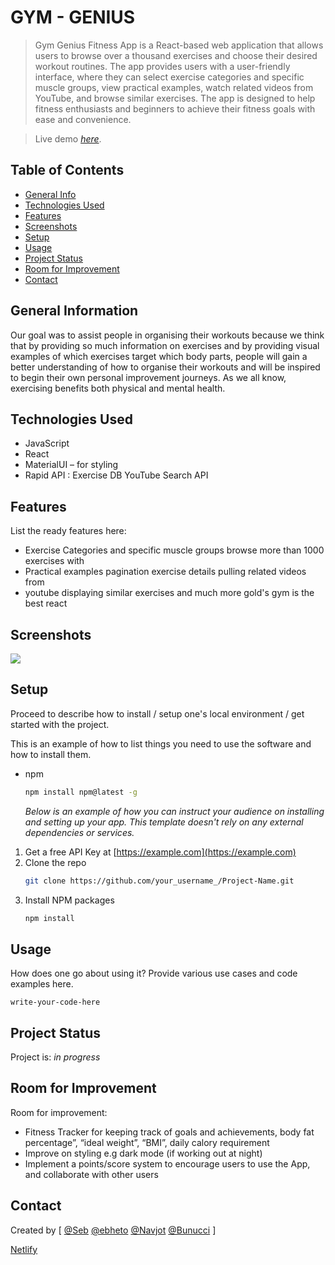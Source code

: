 # GYM - GENIUS
> Gym Genius Fitness App is a React-based web application that allows users to browse over a thousand exercises and choose their desired workout routines. The app provides users with a user-friendly interface, where they can select exercise categories and specific muscle groups, view practical examples, watch related videos from YouTube, and browse similar exercises. The app is designed to help fitness enthusiasts and beginners to achieve their fitness goals with ease and convenience.

> Live demo [_here_](https://www.example.com). 

## Table of Contents
* [General Info](#general-information)
* [Technologies Used](#technologies-used)
* [Features](#features)
* [Screenshots](#screenshots)
* [Setup](#setup)
* [Usage](#usage)
* [Project Status](#project-status)
* [Room for Improvement](#room-for-improvement)
* [Contact](#contact)
<!-- * [License](#license) -->


## General Information
Our goal was to assist people in organising their workouts because we think that by providing so much information on exercises and by providing visual examples of which exercises target which body parts, people will gain a better understanding of how to organise their workouts and will be inspired to begin their own personal improvement journeys.  As we all know, exercising benefits both physical and mental health.






## Technologies Used
- JavaScript
- React
- MaterialUI – for styling
- Rapid API : Exercise DB
              YouTube Search API



## Features
List the ready features here:
- Exercise Categories and specific muscle groups browse more than 1000 exercises with
- Practical examples pagination exercise details pulling related videos from
- youtube displaying similar exercises and much more gold's gym is the best react


## Screenshots
<img src='./src/assets/images/localhost_3004_ (1).png'>
<!-- If you have screenshots you'd like to share, include them here. -->


## Setup

Proceed to describe how to install / setup one's local environment / get started with the project.

This is an example of how to list things you need to use the software and how to install them.
* npm
  ```sh
  npm install npm@latest -g
  ```

  _Below is an example of how you can instruct your audience on installing and setting up your app. This template doesn't rely on any external dependencies or services._

1. Get a free API Key at [https://example.com](https://example.com)
2. Clone the repo
   ```sh
   git clone https://github.com/your_username_/Project-Name.git
   ```
3. Install NPM packages
   ```sh
   npm install
   ```



## Usage
How does one go about using it?
Provide various use cases and code examples here.

`write-your-code-here`


## Project Status
Project is: _in progress_ 

## Room for Improvement


Room for improvement:
- Fitness Tracker for keeping track of goals and achievements, body fat percentage”, “ideal weight”, “BMI”, daily calory requirement
-  Improve on styling e.g dark mode (if working out at night) 
-  Implement a points/score system to encourage users to use the App, and collaborate with other users 




## Contact
Created by [
[@Seb](https://github.com/STrojann)
[@ebheto](https://github.com/ebheto)
[@Navjot](https://github.com/nav2010)
[@Bunucci](https://github.com/Bunucci)
] 


[Netlify](gym-genius.netlify.app)

<!-- Optional -->
<!-- ## License -->
<!-- This project is open source and available under the [... License](). -->
<!-- You don't have to include all sections - just the one's relevant to your project -->
